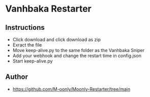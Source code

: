 # Vanhbaka Restarter

## Instructions

- Click download and click download as zip
- Exract the file
- Move keep-alive.py to the same folder as the Vanhbaka Sniper
- Add your webhook and change the restart time in config.json
- Start keep-alive.py
## Author
- https://github.com/M-oonly/Moonly-Restarter/tree/main

